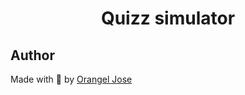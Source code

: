 <h1 align="center" id="title">Quizz simulator</h1>

## Author

Made with 💜 by [Orangel Jose](https://www.linkedin.com/in/orangel-gonzalez)
